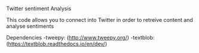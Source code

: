 Twitter sentiment Analysis

This code allows you to connect into Twitter in order to retreive content and analyse sentiments


Dependencies
-tweepy: (http://www.tweepy.org/)
-textblob: (https://textblob.readthedocs.io/en/dev/)